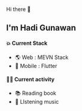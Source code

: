 Hi there 👋

## I'm Hadi Gunawan 

#### 💥 Current Stack 
- 🌎 Web : MEVN Stack 
- 📱 Mobile : Flutter

#### 🧑‍🏫 Current activity
- 📚 Reading book 
- 🎵 LIstening music
<!---
hadig007/hadig007 is a ✨ special ✨ repository because its `README.md` (this file) appears on your GitHub profile.
You can click the Preview link to take a look at your changes.
--->
